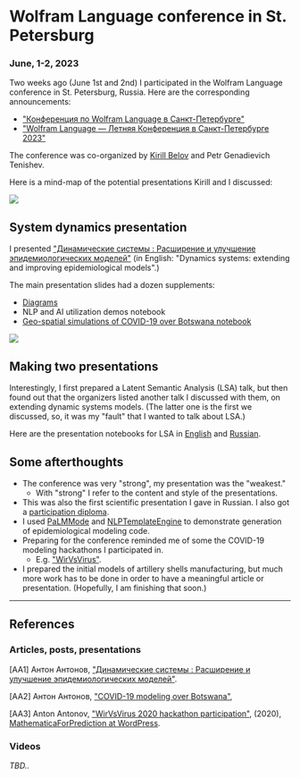 # Wolfram Language conference in St. Petersburg
### **June, 1-2, 2023**

Two weeks ago (June 1st and 2nd) I participated in the Wolfram Language conference in St. Petersburg, Russia.
Here are the corresponding announcements:

- ["Конференция по Wolfram Language в Санкт-Петербурге"](https://pikabu.ru/story/konferentsiya_po_wolfram_language_v_sanktpeterburge_10203980)
- ["Wolfram Language — Летняя Конференция в Санкт-Петербурге 2023"](https://habr.com/ru/news/732252/)

The conference was co-organized by [Kirill Belov](https://community.wolfram.com/web/kirillbelovtest) and Petr Genadievich Tenishev.

Here is a mind-map of the potential presentations Kirill and I discussed:

[![](https://raw.githubusercontent.com/antononcube/SystemModeling/master/Presentations/St-Petersburg-Russia-June-2023/Diagrams/WL-Conference-St.Petersburg-mind-map.png)](./Diagrams/WL-Conference-St.Petersburg-mind-map.pdf)

## System dynamics presentation

I presented
["Динамические системы : Расширение и улучшение эпидемиологических моделей"](https://github.com/antononcube/SystemModeling/blob/master/Presentations/St-Petersburg-Russia-June-2023/Markdown/Dynamic-systems-and-extensions-Russian.md)
(in English: "Dynamics systems: extending and improving epidemiological models".)

The main presentation slides had a dozen supplements:
- [Diagrams](https://raw.githubusercontent.com/antononcube/SystemModeling/master/Presentations/St-Petersburg-Russia-June-2023/Diagrams)
- NLP and AI utilization demos notebook
- [Geo-spatial simulations of COVID-19 over Botswana notebook](https://github.com/antononcube/SystemModeling/blob/master/Presentations/St-Petersburg-Russia-June-2023/Markdown/COVID-19-simulations-over-Botswana-2023-Russian.md)

![](https://raw.githubusercontent.com/antononcube/SystemModeling/master/Presentations/St-Petersburg-Russia-June-2023/Markdown/Diagrams/COVID-19-simulations-over-Botswana-2023-Russian/11p5r9gtpxdc9.png)

## Making two presentations 

Interestingly, I first prepared a Latent Semantic Analysis (LSA) talk, but then found out
that the organizers listed another talk I discussed with them, on extending dynamic systems models. 
(The latter one is the first we discussed, so, it was my "fault" that I wanted to talk about LSA.)

Here are the presentation notebooks for LSA in 
[English](https://raw.githubusercontent.com/antononcube/SystemModeling/master/Presentations/St-Petersburg-Russia-June-2023/Notebooks/LSA-workflows-English.nb) and 
[Russian](https://raw.githubusercontent.com/antononcube/SystemModeling/master/Presentations/St-Petersburg-Russia-June-2023/Notebooks/LSA-workflows-Russian.nb).

## Some afterthoughts

- Тhe conference was very "strong", my presentation was the "weakest."
  - With "strong" I refer to the content and style of the presentations.
- This was also the first scientific presentation I gave in Russian.
I also got a [participation diploma](https://raw.githubusercontent.com/antononcube/SystemModeling/master/Presentations/St-Petersburg-Russia-June-2023/Diagrams/Diplom.jpeg).
- I used [PaLMMode](https://resources.wolframcloud.com/PacletRepository/resources/AntonAntonov/PaLMMode/) 
and [NLPTemplateEngine](https://resources.wolframcloud.com/PacletRepository/resources/AntonAntonov/NLPTemplateEngine/) 
to demonstrate generation of epidemiological modeling code.
- Preparing for the conference reminded me of some the COVID-19 modeling hackathons I participated in.
  - E.g. ["WirVsVirus"](https://mathematicaforprediction.wordpress.com/2020/03/24/wirvsvirus-2020-hackathon-participation/).
- I prepared the initial models of artillery shells manufacturing, but much more work has to be done
in order to have a meaningful article or presentation. (Hopefully, I am finishing that soon.)

------

## References

### Articles, posts, presentations

[AA1] Антон Антонов,
["Динамические системы : Расширение и улучшение эпидемиологических моделей"](./Markdown/Dynamic-systems-and-extensions-Russian.md).

[AA2] Антон Антонов,
["COVID-19 modeling over Botswana"](./Markdown/COVID-19-simulations-over-Botswana-2023-Russian.md),

[AA3] Anton Antonov,
["WirVsVirus 2020 hackathon participation"](https://mathematicaforprediction.wordpress.com/2020/03/24/wirvsvirus-2020-hackathon-participation/),
(2020),
[MathematicaForPrediction at WordPress](https://mathematicaforprediction.wordpress.com).

### Videos

*TBD..*